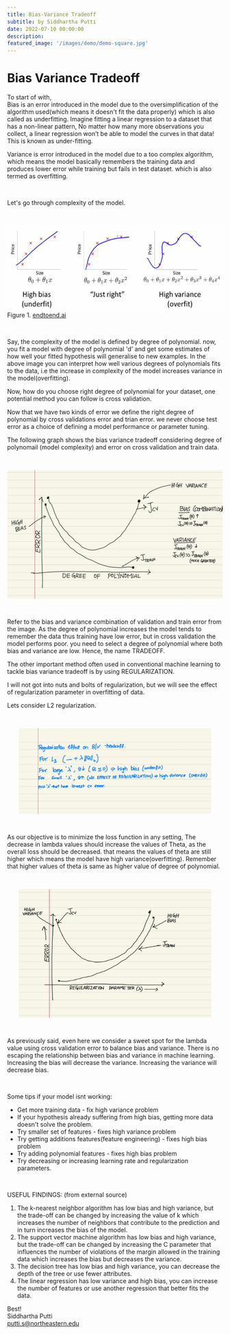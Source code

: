 ```yaml
---
title: Bias-Variance Tradeoff 
subtitle: by Siddhartha Putti 
date: 2022-07-10 00:00:00
description: 
featured_image: '/images/demo/demo-square.jpg'
---
```



# Bias Variance Tradeoff

To start of with,  
Bias is an error introduced in the model due to the oversimplification of the algorithm used(which means it doesn't fit the data properly) which is also called as underfitting. Imagine fitting a linear regression to a dataset that has a non-linear pattern, No matter how many more observations you collect, a linear regression won’t be able to model the curves in that data! This is known as under-fitting.

Variance is error introduced in the model due to a too complex algorithm, which means the model basically remembers the training data and produces lower error while training but fails in test dataset. which is also termed as overfitting. 

<br>

Let's go through complexity of the model.  

<br>

<p align='center'>

<a href='https://www.endtoend.ai/blog/bias-variance-tradeoff-in-reinforcement-learning/#:~:text=Bias%2Dvariance%20tradeoff%20is%20a,the%20data%20has%20high%20variance.'>

<img src="/images/Posts/Bias_Variance_Tradeoff/underfit_right_overfit.png"
     style="display: block; 
        margin-left: auto;
        margin-right: auto; height:200px;width:600px" ></a>
Figure 1. <a href='https://www.endtoend.ai/blog/bias-variance-tradeoff-in-reinforcement-learning/#:~:text=Bias%2Dvariance%20tradeoff%20is%20a,the%20data%20has%20high%20variance.'>  endtoend.ai</a>

</p>

<br>

Say, the complexity of the model is defined by degree of polynomial. now, you fit a model with degree of polynomial 'd' and get some estimates of how well your fitted hypothesis will generalise to new examples. In the above image you can interpret how well various degrees of polynomials fits to the data, i.e the increase in complexity of the model increases variance in the model(overfitting). 

Now, how do you choose right degree of polynomial for your dataset, one potential method you can follow is cross validation. 

Now that we have two kinds of error we define the right degree of polynomial by cross validations error and trian error. we never choose test error as a choice of defining a model performance or parameter tuning. 

The following graph shows the bias variance tradeoff considering degree of polynomail (model complexity) and error on cross validation and train data. 

<br>

<img src="/images/Posts/Bias_Variance_Tradeoff/poly2.jpeg"
     style="display: block; 
        margin-left: auto;
        margin-right: auto; height:300px;width:550px" />

<br>

Refer to the bias and variance combination of validation and train error from the image. As the degree of polynomial increases the model tends to remember the data thus training have low error, but in cross validation the model performs poor. you need to select a degree of polynomial where both bias and variance are low. Hence, the name TRADEOFF. 

The other important method often used in conventional machine learning to tackle bias variance tradeoff is by using REGULARIZATION. 

I will not got into nuts and bolts of regularization, but we will see the effect of regularization parameter in overfitting of data. 

Lets consider L2 regularization.

<br>

<img src="/images/Posts/Bias_Variance_Tradeoff/poly4.jpeg"
     style="display: block; 
        margin-left: auto;
        margin-right: auto; height:200px;width:450px" />

<br>

As our objective is to minimize the loss function in any setting, The decrease in lambda values should increase the values of Theta, as the overall loss should be decreased. that means the values of theta are still higher which means the model have high variance(overfitting). Remember that higher values of theta is same as higher value of degree of polynomial. 


<br>

<img src="/images/Posts/Bias_Variance_Tradeoff/poly3.jpeg"
     style="display: block; 
        margin-left: auto;
        margin-right: auto; height:300px;width:450px" />

<br>

As previously said, even here we consider a sweet spot for the lambda value using cross validation error to balance bias and variance. There is no escaping the relationship between bias and variance in machine learning. Increasing the bias 
will decrease the variance. Increasing the variance will decrease bias. 

<br>

Some tips if your model isnt working: 

* Get more training data - fix high variance problem
* If your hypothesis already suffering from high bias, getting more data doesn't solve the problem. 
* Try smaller set of features - fixes high variance problem 
* Try getting additions features(feature engineering) - fixes high bias problem
* Try adding polynomial features - fixes high bias problem 
* Try decreasing or increasing learning rate and regularization parameters.  

<br>

USEFUL FINDINGS: (from external source)
1. The k-nearest neighbor algorithm has low bias and high variance, but the trade-off can be changed 
by increasing the value of k which increases the number of neighbors that contribute to the 
prediction and in turn increases the bias of the model. 
2. The support vector machine algorithm has low bias and high variance, but the trade-off can be 
changed by increasing the C parameter that influences the number of violations of the margin 
allowed in the training data which increases the bias but decreases the variance. 
3. The decision tree has low bias and high variance, you can decrease the depth of the tree or use 
fewer attributes. 
4. The linear regression has low variance and high bias, you can increase the number of features or 
use another regression that better fits the data.

Best!  
Siddhartha Putti  
putti.s@northeastern.edu